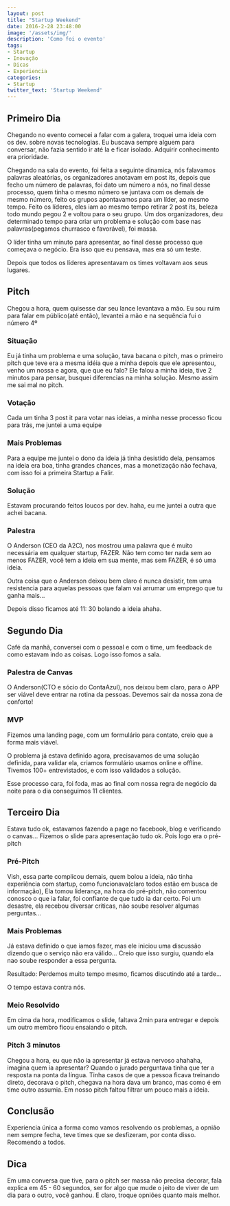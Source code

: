 ```yaml
---
layout: post
title: "Startup Weekend"
date: 2016-2-28 23:48:00
image: '/assets/img/'
description: 'Como foi o evento'
tags:
- Startup
- Inovação
- Dicas
- Experiencia
categories:
- Startup
twitter_text: 'Startup Weekend'
---
```


## Primeiro Dia

Chegando no evento comecei a falar com a galera, troquei uma ideia com os dev. sobre novas tecnologias. Eu buscava sempre alguem para
conversar, não fazia sentido ir até la e ficar isolado. Adquirir conhecimento era prioridade.

Chegando na sala do evento, foi feita a seguinte dinamica, nós falavamos palavras aleatórias, os organizadores anotavam
em post its, depois que fecho um número de palavras, foi dato um número a nós, no final desse processo, quem tinha o mesmo
número se juntava com os demais de mesmo número, feito os grupos apontavamos para um líder, ao mesmo tempo.
Feito os líderes, eles iam ao mesmo tempo retirar 2 post its, beleza todo mundo pegou 2 e voltou para o seu grupo.
Um dos organizadores, deu determinado tempo para criar um problema e solução com base nas palavras(pegamos churrasco e favorável), foi massa.

O líder tinha um minuto para apresentar, ao final desse processo que começava o negócio.
Era isso que eu pensava, mas era só um teste.

Depois que todos os líderes apresentavam os times voltavam aos seus lugares.

## Pitch

Chegou a hora, quem quisesse dar seu lance levantava a mão. Eu sou ruim para falar em público(até então), levantei a mão
e na sequência fui o número 4º

### Situação

Eu já tinha um problema e uma solução, tava bacana o pitch, mas o primeiro pitch que teve era a mesma idéia que a minha
depois que ele apresentou, venho um nossa e agora, que que eu falo? Ele falou a minha ideia, tive 2 minutos para pensar,
busquei diferencias na minha solução. 
Mesmo assim me sai mal no pitch.

### Votação

  Cada um tinha 3 post it para votar nas ideias, a minha nesse processo ficou para trás, me juntei a uma equipe
  
### Mais Problemas

  Para a equipe me juntei o dono da ideia já tinha desistido dela, pensamos na ideia era boa, tinha grandes chances,
  mas a monetização não fechava, com isso foi a primeira Startup a Falir.

### Solução

  Estavam procurando feitos loucos por dev. haha, eu me juntei a outra que achei bacana.

### Palestra

  O Anderson (CEO da A2C), nos mostrou uma palavra que é muito necessária em qualquer startup, FAZER.
  Não tem como ter nada sem ao menos FAZER, você tem a ideia em sua mente, mas sem FAZER, é só uma ideia.
  
  Outra coisa que o Anderson deixou bem claro é nunca desistir, tem uma resistencia para aquelas pessoas que falam
  vai arrumar um emprego que tu ganha mais...
  
  Depois disso ficamos até 11: 30 bolando a ideia ahaha.

## Segundo Dia

  Café da manhã, conversei com o pessoal e com o time, um feedback de como estavam indo as coisas. Logo isso fomos a sala.
  
### Palestra de Canvas

  O Anderson(CTO e sócio do ContaAzul), nos deixou bem claro, para o APP ser viável deve entrar na rotina da pessoas.
  Devemos sair da nossa zona de conforto!

### MVP

  Fizemos uma landing page, com um formulário para contato, creio que a forma mais viável.

  O problema já estava definido agora, precisavamos de uma solução definida, para validar ela, criamos formulário usamos online
  e offline. Tivemos 100+ entrevistados, e com isso validados a solução.
  
  Esse processo cara, foi foda, mas ao final com nossa regra de negócio da noite para o dia conseguimos 11 clientes.

## Terceiro Dia

  Estava tudo ok, estavamos fazendo a page no facebook, blog e verificando o canvas...
  Fizemos o slide para apresentação tudo ok.
  Pois logo era o pré-pitch
  
### Pré-Pitch

  Vish, essa parte complicou demais, quem bolou a ideia, não tinha experiência com startup, como funcionava(claro todos estão em busca   de informação),
  Ela tomou liderança, na hora do pré-pitch, não comentou conosco o que ia falar, foi confiante de que tudo ia dar certo.
  Foi um desastre, ela recebou diversar críticas, não soube resolver algumas perguntas...

### Mais Problemas

  Já estava definido o que iamos fazer, mas ele iniciou uma discussão dizendo que o serviço não era válido...
  Creio que isso surgiu, quando ela nao soube responder a essa pergunta.
  
  Resultado: Perdemos muito tempo mesmo, ficamos discutindo até a tarde...
  
  O tempo estava contra nós. 

### Meio Resolvido

  Em cima da hora, modificamos o slide, faltava 2min para entregar e depois um outro membro ficou ensaiando o pitch.

### Pitch 3 minutos

  Chegou a hora, eu que não ia apresentar já estava nervoso ahahaha, imagina quem ia apresentar?
  Quando o jurado perguntava tinha que ter a resposta na ponta  da língua. Tinha casos de que a pessoa ficava treinando direto,
  decorava o pitch, chegava na hora dava um branco, mas como é em time outro assumia.
  Em nosso pitch faltou filtrar um pouco mais a ideia.
  
## Conclusão

 Experiencia única a forma como vamos resolvendo os problemas, a opnião nem sempre fecha, teve times que se desfizeram, por conta      disso.
 Recomendo a todos.
 
## Dica

Em uma conversa que tive, para o pitch ser massa não precisa decorar, fala explica em 45 - 60 segundos, ser for algo que mude o jeito 
de viver de um dia para o outro, você ganhou.
E claro, troque opniões quanto mais melhor.
